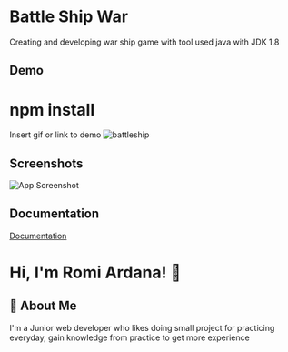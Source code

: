 
# Battle Ship War

Creating and developing war ship game with tool used java with JDK 1.8


## Demo
# npm install
Insert gif or link to demo
![battleship](https://user-images.githubusercontent.com/96555338/184064801-79df518d-d9d8-46c3-aa42-0d82a833b1ff.gif)

## Screenshots

![App Screenshot](https://via.placeholder.com/468x300?text=App+Screenshot+Here)


## Documentation

[Documentation](https://linktodocumentation)


# Hi, I'm Romi Ardana! 👋


## 🚀 About Me
I'm a Junior web developer who likes doing small project for practicing everyday, gain knowledge from practice to get more experience

